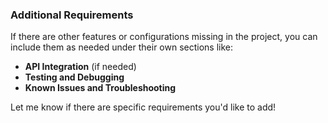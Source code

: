
### Additional Requirements
If there are other features or configurations missing in the project, you can include them as needed under their own sections like:
- **API Integration** (if needed)
- **Testing and Debugging**
- **Known Issues and Troubleshooting**

Let me know if there are specific requirements you'd like to add!
